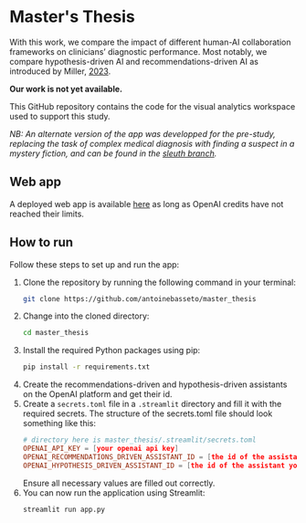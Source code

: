 # Master's Thesis

With this work, we compare the impact of different human-AI collaboration frameworks on clinicians’ diagnostic performance. Most notably, we compare hypothesis-driven AI and recommendations-driven AI as introduced by Miller, [2023](https://arxiv.org/abs/2302.12389).

**Our work is not yet available.**

This GitHub repository contains the code for the visual analytics workspace used to support this study.

_NB: An alternate version of the app was developped for the pre-study, replacing the task of complex medical diagnosis with finding a suspect in a mystery fiction, and can be found in the [sleuth branch](https://github.com/antoinebasseto/master_thesis/tree/sleuth)._

## Web app

A deployed web app is available [here](masterthesis-kjzdrg47twqjzhukze74pt) as long as OpenAI credits have not reached their limits.

## How to run

Follow these steps to set up and run the app:

1. Clone the repository by running the following command in your terminal:
    ```bash
    git clone https://github.com/antoinebasseto/master_thesis
    ```
2. Change into the cloned directory:
    ```bash
    cd master_thesis
    ```
3. Install the required Python packages using pip:
    ```bash
    pip install -r requirements.txt
    ```
4. Create the recommendations-driven and hypothesis-driven assistants on the OpenAI platform and get their id.
5. Create a `secrets.toml` file in a `.streamlit` directory and fill it with the required secrets. The structure of the secrets.toml file should look something like this:
    ```toml
    # directory here is master_thesis/.streamlit/secrets.toml
    OPENAI_API_KEY = [your openai api key]
    OPENAI_RECOMMENDATIONS_DRIVEN_ASSISTANT_ID = [the id of the assistant you want to use for recommendations-driven ai]
    OPENAI_HYPOTHESIS_DRIVEN_ASSISTANT_ID = [the id of the assistant you want to use for hypothesis-driven ai]
    ```
    Ensure all necessary values are filled out correctly.
6. You can now run the application using Streamlit:
    ```bash
    streamlit run app.py
    ```